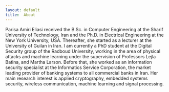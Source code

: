 ```yaml
---
layout: default
title:  About
---
```


Parisa Amiri Eliasi received the B.Sc. in Computer Engineering at the Sharif University of Technology, Iran and the Ph.D. in Electrical Engineering at the New York University, USA. Thereafter, she started as a lecturer at the University of Guilan in Iran. 
I am currently a PhD student at the Digital Security group of the Radboud University, working in the area of physical attacks and machine learning under the supervision of Professors Lejla Batina, and Martha Larson. Before that, she worked as an information security specialist at the Informatics Service Corporation, the market leading provider of banking systems to all commercial banks in Iran.
Her main research interest is applied cryptography, embedded systems security, wireless communication, machine learning and signal processing.



